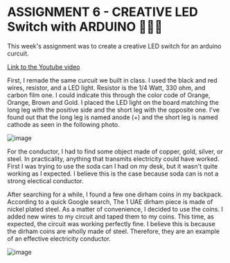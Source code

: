 # **ASSIGNMENT 6 - CREATIVE LED Switch with ARDUINO** 🎨🔮✨ #
This week's assignment was to create a creative LED switch for an arduino curcuit.

[Link to the Youtube video]()

First, I remade the same curcuit we built in class. I used the black and red wires, resistor, and a LED light.
Resistor is the 1/4 Watt, 330 ohm, and carbon film one. I could indicate this through the color code of Orange, Orange, Brown and Gold.
I placed the LED light on the board matching the long leg with the positive side and the short leg with the opposite one. I've found out that the long leg is named anode (+) and the short leg is named cathode as seen in the following photo.

![image](https://user-images.githubusercontent.com/90750426/160467017-50c466ea-26d0-4834-bd04-13b7fbfa2f7d.png)

For the conductor, I had to find some object made of copper, gold, silver, or steel. In practicality, anything that transmits electricity could have worked. First I was trying to use the soda can I had on my desk, but it wasn't quite working as I expected. I believe this is the case because soda can is not a strong electical conductor.

After searching for a while, I found a few one dirham coins in my backpack. According to a quick Google search, The 1 UAE dirham piece is made of nickel plated steel. As a matter of convenience, I decided to use the coins. I added new wires to my circuit and taped them to my coins. This time, as expected, the circuit was working perfectly fine. I believe this is because the dirham coins are wholly made of steel. Therefore, they are an example of an effective electricity conductor.

![image](https://user-images.githubusercontent.com/90750426/160467249-45fd733a-21ea-4ba3-9580-e29304eb6450.png)


